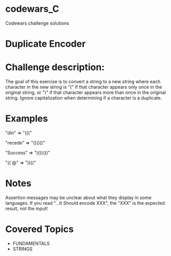 # codewars_C
Codewars challenge solutions
# Duplicate Encoder
# Challenge description:

The goal of this exercise is to convert a string to a new string where each character in the new string is "(" if that character appears only once in the original string, or ")" if that character appears more than once in the original string. Ignore capitalization when determining if a character is a duplicate.

# Examples
"din"      =>  "((("

"recede"   =>  "()()()"

"Success"  =>  ")())())"

"(( @"     =>  "))((" 
# Notes

Assertion messages may be unclear about what they display in some languages. If you read "...It Should encode XXX", the "XXX" is the expected result, not the input!

# Covered Topics
- FUNDAMENTALS
- STRINGS
